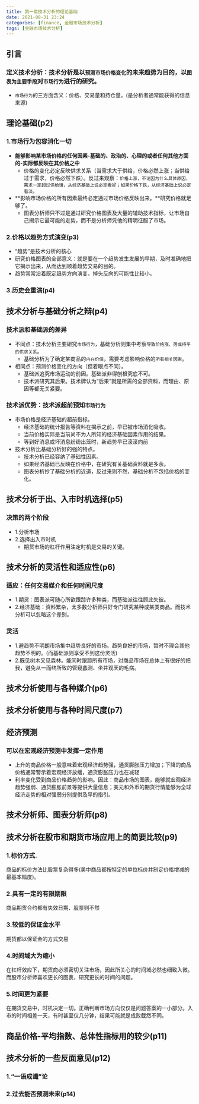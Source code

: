 ```yaml
---
title: 第一章技术分析的理论基础
date: 2021-08-31 23:24
categories: [finance, 金融市场技术分析]
tags: [金融市场技术分析] 
---
```



## 引言
### 定义技术分析：技术分析是以`预测市场价格变化`的未来趋势为目的，以`图表为主要手段`对`市场行为`进行的研究。
- `市场行为`的三方面含义：价格、交易量和持仓量。(是分析者通常能获得的信息来源)

## 理论基础(p2)
### 1.市场行为包容消化一切
- **能够影响某市场价格的任何因素-基础的、政治的、心理的或者任何其他方面的-实际都反映在其价格之中**
    - 价格的变化必定反映供求关系（当需求大于供给，价格必然上涨；当供给过于需求，价格必然下跌）。反过来观察：`价格上涨，不论因为什么具体原因，需求一定超过供给饿，从经济基础上说必定看好；如果价格下跌，从经济基础上说必定看淡。`
- **影响市场价格的所有因素最终必定通过市场价格反映出来。**研究价格就足够了。
    - 图表分析师只不过是通过研究价格图表及大量的辅助技术指标，让市场自己揭示它最可能的走势，而不是分析师凭他的精明征服了市场。
### 2.价格以趋势方式演变(p3)
- “趋势”是技术分析的核心
- 研究价格图表的全部意义：就是要在一个趋势发生发展的早期，及时准确地把它揭示出来，从而达到顺着趋势交易的目的。
- 趋势常常沿着既定趋势方向演变，掉头反向的可能性比较小。
### 3.历史会重演(p4)

## 技术分析与基础分析之辩(p4)
### 技术派和基础派的差异
- 不同点：技术分析主要研究`市场行为`，基础分析则集中考察`导致价格涨、落或持平的供求关系`。
    - 基础分析为了确定某商品的`内在价值`，需要考虑影响价格的`所有相关因素`。
- 相同点：预测价格变化的方向（但着眼点不同）。
    - 基础派追究市场运动的前因。基础派非得刨根究底不可。
    - 技术派研究其后果。技术牌认为“后果”就是所需的全部资料，而理由、原因等都无关紧要。
### 技术派优势：技术派超前预知`市场行为`
- 市场价格是经济基础的超前指标。
    - 经济基础的统计报告等资料在揭示之前，早已被市场消化吸收。
    - 当前价格实际是当前尚不为人所知的经济基础因素作用的结果。
    - 等到好消息或坏消息纷纷出笼时，新趋势早已滚滚向前
- 技术分析比基础分析好的强的特点。
    - 技术分析已经容纳了基础性因素。
    - 如果经济基础已反映在价格中，在研究有关基础资料就是多余。
    - 图表分析抄了基础分析的近道，反过来则不然，基础分析不包括价格的变化。

## 技术分析于出、入市时机选择(p5)
### 决策的两个阶段
- 1.分析市场
- 2.选择出入市时机
    - 期货市场的杠杆作用注定时机是交易的关键。

## 技术分析的灵活性和适应性(p6)
### 适应：任何交易媒介和任何时间尺度
- 1.期货：图表派可随心所欲跟踪许多种类，而基础派往往顾此失彼。
- 2.经济基础：资料繁杂，太多数分析师只好专门研究某种或某类商品。而技术分析可以忽略这个差别。
### 灵活
- 1.避趋势不明朗市场集中趋势良好的市场。趋势良好的市场，暂时不理会其他趋势不明的。(而基础派则享受不到这份灵活)
- 2.既见树木又见森林。能同时跟踪所有市场，对商品市场在总体上有很好的把我，避免从一而终所致的管窥蠡测、坐井观天的毛病。

## 技术分析使用与各种媒介(p6)
## 技术分析使用与各种时间尺度(p7)
## 经济预测
### 可以在宏观经济预测中发挥一定作用
- 上升的商品价格一般意味着宏观经济趋势强，通货膨胀压力增加；下降的商品价格通常警示着宏观经济放缓，通货膨胀压力也在减轻
- 利率变化受到商品价格趋势的影响。因此：商品市场的图表，能够就宏观经济趋势强弱、通货膨胀前景等提供大量信息；美元和外币的期货行情能够为全球经济走势的相对强弱分别提供及早的指引。

## 技术分析师、图表分析师(p8)
## 技术分析在股市和期货市场应用上的简要比较(p9)
### 1.标价方式.
商品的标价方法比股票复杂得多(美中商品都按特定的单位标价并制定价格增减的最基本幅度)。
### 2.具有一定的有限期限
商品期货合约都有失效日期、股票则不然

### 3.较低的保证金水平
期货都以保证金的方式交易

### 4.时间域大为缩小
在杠杆效应下，期货商必须密切关注市场，因此所关心的时间域必然也细致入微。而股市分析师喜欢更长的图表，研究更长的时间的问题。

### 5.时间更为紧要
在期货交易中，时机决定一切。正确判断市场方向仅仅是问题答案的一小部分。入市的时间相差一天，有时甚至仅几分钟，结果可能就是成败截然不同。

## 商品价格-平均指数、总体性指标用的较少(p11)
## 技术分析的一些反面意见(p12)
### 1.“一语成谶”论
### 2.过去能否预测未来(p14)

